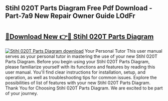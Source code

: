 ## Stihl 020T Parts Diagram Free Pdf Download - Part-7a9 New Repair Owner Guide LOdFr

# <h2><a href="http://dfkbjmu.blite.top/?on=Stihl+020T+Parts+Diagram">🔗Download New 👉🔴 Stihl 020T Parts Diagram</a></h2>

[![Stihl 020T Parts Diagram download](https://i.imgur.com/lujVjoI.png)](http://dfkbjmu.blite.top/?on=Stihl+020T+Parts+Diagram)
Your Personal Tutor This user manual serves as your personal tutor in mastering the use of your new Stihl 020T Parts Diagram. Before you begin using your Stihl 020T Parts Diagram, please familiarize yourself with its functions and features by reading this user manual. You'll find clear instructions for installation, setup, and operation, as well as troubleshooting tips for common issues. Explore the possibilities of list of features with your new Stihl 020T Parts Diagram. Thank You for Choosing Stihl 020T Parts Diagram. We are excited to be part of your journey.
